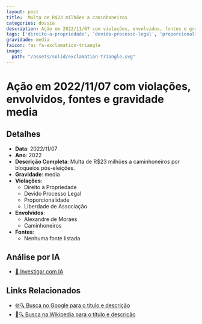 ```yaml
---
layout: post
title:  Multa de R$23 milhões a caminhoneiros
categories: dossie
description: Ação em 2022/11/07 com violações, envolvidos, fontes e gravidade media
tags: ['direito-a-propriedade', 'devido-processo-legal', 'proporcionalidade', 'liberdade-de-associacao', 'alexandre-de-moraes', 'caminhoneiros', 'gravidade-media']
gravidade: media
faicon: fas fa-exclamation-triangle
image:
  path: "/assets/solid/exclamation-triangle.svg"
---
```


# Ação em 2022/11/07 com violações, envolvidos, fontes e gravidade media

## Detalhes
- **Data**: 2022/11/07
- **Ano**: 2022
- **Descrição Completa**: Multa de R$23 milhões a caminhoneiros por bloqueios pós-eleições.
- **Gravidade**: media <i class="fas fas fa-exclamation-triangle fa-2x"></i>
- **Violações**:
  - Direito à Propriedade
  - Devido Processo Legal
  - Proporcionalidade
  - Liberdade de Associação
- **Envolvidos**:
  - Alexandre de Moraes
  - Caminhoneiros
- **Fontes**:
  - Nenhuma fonte listada

## Análise por IA
- [🤖 Investigar com IA](https://www.perplexity.ai/search?q=%22Alexandre%20de%20Moraes%22%20Multa%20de%20R%2423%20milh%C3%B5es%20a%20caminhoneiros%20Multa%20de%20R%2423%20milh%C3%B5es%20a%20caminhoneiros%20por%20bloqueios%20p%C3%B3s-elei%C3%A7%C3%B5es.%20Direito%20%C3%A0%20Propriedade%20Devido%20Processo%20Legal%20Proporcionalidade%20Liberdade%20de%20Associa%C3%A7%C3%A3o%202022%20gravidade%20media)

## Links Relacionados
- [🌐🔍 Busca no Google para o título e descrição](https://www.google.com/search?q=%22Alexandre%20de%20Moraes%22%20Multa%20de%20R%2423%20milh%C3%B5es%20a%20caminhoneiros%20Multa%20de%20R%2423%20milh%C3%B5es%20a%20caminhoneiros%20por%20bloqueios%20p%C3%B3s-elei%C3%A7%C3%B5es.%20Direito%20%C3%A0%20Propriedade%20Devido%20Processo%20Legal%20Proporcionalidade%20Liberdade%20de%20Associa%C3%A7%C3%A3o%202022%20gravidade%20media)
- [📖🔍 Busca na Wikipedia para o título e descrição](https://pt.wikipedia.org/w/index.php?search=%22Alexandre%20de%20Moraes%22%20Multa%20de%20R%2423%20milh%C3%B5es%20a%20caminhoneiros%20Multa%20de%20R%2423%20milh%C3%B5es%20a%20caminhoneiros%20por%20bloqueios%20p%C3%B3s-elei%C3%A7%C3%B5es.%20Direito%20%C3%A0%20Propriedade%20Devido%20Processo%20Legal%20Proporcionalidade%20Liberdade%20de%20Associa%C3%A7%C3%A3o%202022%20gravidade%20media)

